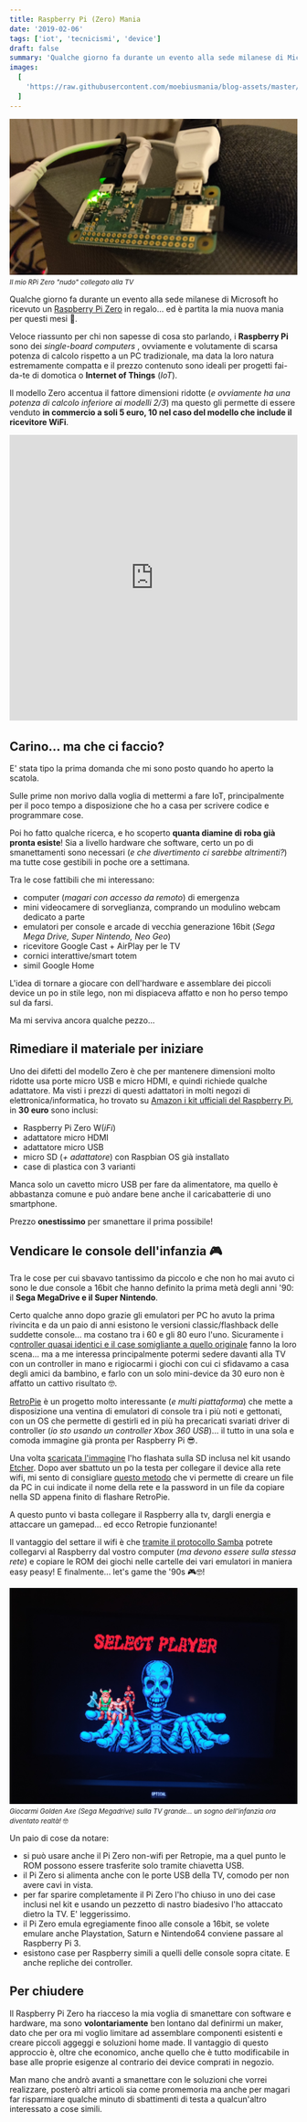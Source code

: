 ```yaml
---
title: Raspberry Pi (Zero) Mania
date: '2019-02-06'
tags: ['iot', 'tecnicismi', 'device']
draft: false
summary: 'Qualche giorno fa durante un evento alla sede milanese di Microsoft ho ricevuto un Raspberry Pi Zero in regalo... ed è partita la mia nuova mania per questi mesi 🤣.'
images:
  [
    'https://raw.githubusercontent.com/moebiusmania/blog-assets/master/images/2019/IMG_20190122_215800.jpg',
  ]
---
```


![Il mio RPi Zero "nudo" collegato alla TV](https://raw.githubusercontent.com/moebiusmania/blog-assets/master/images/2019/IMG_20190122_215800.jpg) <small>_Il mio RPi Zero "nudo" collegato alla TV_</small>

Qualche giorno fa durante un evento alla sede milanese di Microsoft ho ricevuto un [Raspberry Pi Zero](https://www.raspberrypi.org/products/raspberry-pi-zero/) in regalo... ed è partita la mia nuova mania per questi mesi 🤣.

Veloce riassunto per chi non sapesse di cosa sto parlando, i **Raspberry Pi** sono dei _single-board computers_ , ovviamente e volutamente di scarsa potenza di calcolo rispetto a un PC tradizionale, ma data la loro natura estremamente compatta e il prezzo contenuto sono ideali per progetti fai-da-te di domotica o **Internet of Things** (_IoT_).

Il modello Zero accentua il fattore dimensioni ridotte (_e ovviamente ha una potenza di calcolo inferiore ai modelli 2/3_) ma questo gli permette di essere venduto **in commercio a soli 5 euro, 10 nel caso del modello che include il ricevitore WiFi**.

<iframe width="100%" height="500" src="https://www.youtube.com/embed/jFoA4u4x2uk" frameBorder="0" allowFullScreen></iframe>

## Carino... ma che ci faccio?

E' stata tipo la prima domanda che mi sono posto quando ho aperto la scatola.

Sulle prime non morivo dalla voglia di mettermi a fare IoT, principalmente per il poco tempo a disposizione che ho a casa per scrivere codice e programmare cose.

Poi ho fatto qualche ricerca, e ho scoperto **quanta diamine di roba già pronta esiste**! Sia a livello hardware che software, certo un po di smanettamenti sono necessari (_e che divertimento ci sarebbe altrimenti?_) ma tutte cose gestibili in poche ore a settimana.

Tra le cose fattibili che mi interessano:

- computer (_magari con accesso da remoto_) di emergenza
- mini videocamere di sorveglianza, comprando un modulino webcam dedicato a parte
- emulatori per console e arcade di vecchia generazione 16bit (_Sega Mega Drive, Super Nintendo, Neo Geo_)
- ricevitore Google Cast + AirPlay per le TV
- cornici interattive/smart totem
- simil Google Home

L'idea di tornare a giocare con dell'hardware e assemblare dei piccoli device un po in stile lego, non mi dispiaceva affatto e non ho perso tempo sul da farsi.

Ma mi serviva ancora qualche pezzo...

## Rimediare il materiale per iniziare

Uno dei difetti del modello Zero è che per mantenere dimensioni molto ridotte usa porte micro USB e micro HDMI, e quindi richiede qualche adattatore. Ma visti i prezzi di questi adattatori in molti negozi di elettronica/informatica, ho trovato su [Amazon i kit ufficiali del Raspberry Pi](https://www.amazon.it/gp/product/B07D5G3459/ref=ppx_yo_dt_b_asin_title_o00__o00_s00?ie=UTF8&psc=1), in **30 euro** sono inclusi:

- Raspberry Pi Zero W(_iFi_)
- adattatore micro HDMI
- adattatore micro USB
- micro SD (_+ adattatore_) con Raspbian OS già installato
- case di plastica con 3 varianti

Manca solo un cavetto micro USB per fare da alimentatore, ma quello è abbastanza comune e può andare bene anche il caricabatterie di uno smartphone.

Prezzo **onestissimo** per smanettare il prima possibile!

## Vendicare le console dell'infanzia 🎮

Tra le cose per cui sbavavo tantissimo da piccolo e che non ho mai avuto ci sono le due console a 16bit che hanno definito la prima metà degli anni '90: il **Sega MegaDrive e il Super Nintendo**.

Certo qualche anno dopo grazie gli emulatori per PC ho avuto la prima rivincita e da un paio di anni esistono le versioni classic/flashback delle suddette console... ma costano tra i 60 e gli 80 euro l'uno. Sicuramente i c[ontroller quasai identici e il case somigliante a quello originale](https://www.polygon.com/2017/10/13/16051258/sega-genesis-flashback-hd-review) fanno la loro scena... ma a me interessa principalmente potermi sedere davanti alla TV con un controller in mano e rigiocarmi i giochi con cui ci sfidavamo a casa degli amici da bambino, e farlo con un solo mini-device da 30 euro non è affatto un cattivo risultato 🤓.

[RetroPie](https://retropie.org.uk/) è un progetto molto interessante (_e multi piattaforma_) che mette a disposizione una ventina di emulatori di console tra i più noti e gettonati, con un OS che permette di gestirli ed in più ha precaricati svariati driver di controller (_io sto usando un controller Xbox 360 USB_)... il tutto in una sola e comoda immagine già pronta per Raspberry Pi 😎.

Una volta [scaricata l'immagine](https://retropie.org.uk/download/) l'ho flashata sulla SD inclusa nel kit usando [Etcher](https://www.balena.io/etcher/). Dopo aver sbattuto un po la testa per collegare il device alla rete wifi, mi sento di consigliare [questo metodo](https://github.com/RetroPie/RetroPie-Setup/wiki/Wifi#connecting-to-wifi-without-a-keyboard-raspbian-stretch) che vi permette di creare un file da PC in cui indicate il nome della rete e la password in un file da copiare nella SD appena finito di flashare RetroPie.

A questo punto vi basta collegare il Raspberry alla tv, dargli energia e attaccare un gamepad... ed ecco Retropie funzionante!

Il vantaggio del settare il wifi è che [tramite il protocollo Samba](https://github.com/retropie/retropie-setup/wiki/Transferring-Roms#samba-shares) potrete collegarvi al Raspberry dal vostro computer (_ma devono essere sulla stessa rete_) e copiare le ROM dei giochi nelle cartelle dei vari emulatori in maniera easy peasy! E finalmente... let's game the '90s 🎮🤓!

![Giocarmi Golden Axe (Sega Megadrive) sulla TV grande... un sogno dell'infanzia ora diventato realtà!](https://github.com/moebiusmania/blog-assets/blob/master/images/2019/goldenaxe.jpg?raw=true) <small>_Giocarmi Golden Axe (Sega Megadrive) sulla TV grande... un sogno dell'infanzia ora diventato realtà!_ 🤓</small>

Un paio di cose da notare:

- si può usare anche il Pi Zero non-wifi per Retropie, ma a quel punto le ROM possono essere trasferite solo tramite chiavetta USB.
- il Pi Zero si alimenta anche con le porte USB della TV, comodo per non avere cavi in vista.
- per far sparire completamente il Pi Zero l'ho chiuso in uno dei case inclusi nel kit e usando un pezzetto di nastro biadesivo l'ho attaccato dietro la TV. E' leggerissimo.
- il Pi Zero emula egregiamente finoo alle console a 16bit, se volete emulare anche Playstation, Saturn e Nintendo64 conviene passare al Raspberry Pi 3.
- esistono case per Raspberry simili a quelli delle console sopra citate. E anche repliche dei controller.

## Per chiudere

Il Raspberry Pi Zero ha riacceso la mia voglia di smanettare con software e hardware, ma sono **volontariamente** ben lontano dal definirmi un maker, dato che per ora mi voglio limitare ad assemblare componenti esistenti e creare piccoli aggeggi e soluzioni home made. Il vantaggio di questo approccio è, oltre che economico, anche quello che è tutto modificabile in base alle proprie esigenze al contrario dei device comprati in negozio.

Man mano che andrò avanti a smanettare con le soluzioni che vorrei realizzare, posterò altri articoli sia come promemoria ma anche per magari far risparmiare qualche minuto di sbattimenti di testa a qualcun'altro interessato a cose simili.

